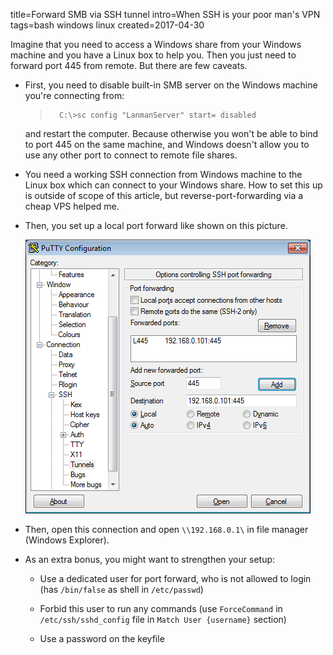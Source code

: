 title=Forward SMB via SSH tunnel
intro=When SSH is your poor man's VPN
tags=bash windows linux
created=2017-04-30

Imagine that you need to access a Windows share from your Windows machine and you have a Linux box to help you.
Then you just need to forward port 445 from remote. But there are few caveats.

* First, you need to disable built-in SMB server on the Windows machine you're connecting from:

	>		C:\>sc config "LanmanServer" start= disabled

	and restart the computer. Because otherwise you won't be able to bind to port 445 on the same machine,
	and Windows doesn't allow you to use any other port to connect to remote file shares.

* You need a working SSH connection from Windows machine to the Linux box which can connect to your Windows share.
	How to set this up is outside of scope of this article, but reverse-port-forwarding via a cheap VPS helped me.

* Then, you set up a local port forward like shown on this picture.

	![Picture showing how to add port forward to PuTTY](forward-smb-via-ssh-tunnel.png)

* Then, open this connection and open `\\192.168.0.1\` in file manager (Windows Explorer).

* As an extra bonus, you might want to strengthen your setup:

	* Use a dedicated user for port forward, who is not allowed to login (has `/bin/false` as shell in `/etc/passwd`)

	* Forbid this user to run any commands (use `ForceCommand` in `/etc/ssh/sshd_config` file in `Match User {username}` section)

	* Use a password on the keyfile
